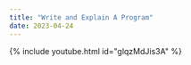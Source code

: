 ```yaml
---
title: "Write and Explain A Program"
date: 2023-04-24
---
```


{% include youtube.html id="glqzMdJis3A" %}
